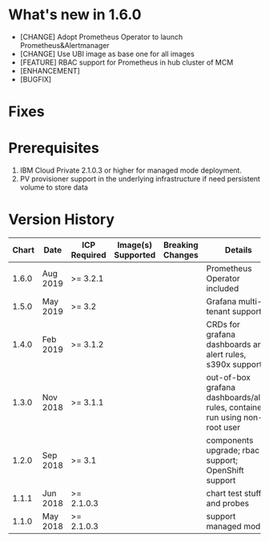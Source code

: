 # What's new in 1.6.0
* [CHANGE] Adopt Prometheus Operator to launch Prometheus&Alertmanager
* [CHANGE] Use UBI image as base one for all images
* [FEATURE] RBAC support for Prometheus in hub cluster of MCM
* [ENHANCEMENT]
* [BUGFIX]

# Fixes

# Prerequisites
1. IBM Cloud Private 2.1.0.3 or higher for managed mode deployment.
2. PV provisioner support in the underlying infrastructure if need persistent volume to store data


# Version History
| Chart | Date | ICP Required | Image(s) Supported | Breaking Changes | Details |
| ----- | ---- | ------------ | ------------------ | ---------------- | ------- |
| 1.6.0 | Aug 2019 | >= 3.2.1 | | | Prometheus Operator included
| 1.5.0 | May 2019 | >= 3.2 | | | Grafana multi-tenant support
| 1.4.0 | Feb 2019 | >= 3.1.2 | | | CRDs for grafana dashboards and alert rules, s390x support
| 1.3.0 | Nov 2018 | >= 3.1.1 | | | out-of-box grafana dashboards/alert rules, containers run using non-root user
| 1.2.0 | Sep 2018 | >= 3.1 | | | components upgrade; rbac support; OpenShift support
| 1.1.1 | Jun 2018 | >= 2.1.0.3 | | | chart test stuff and probes
| 1.1.0 | May 2018 | >= 2.1.0.3 | | | support managed mode
